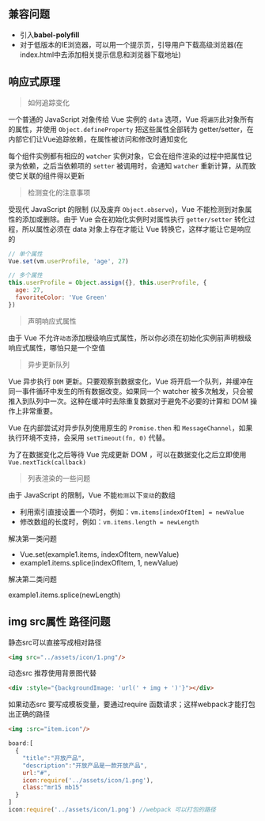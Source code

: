 ## 兼容问题

- 引入**babel-polyfill**
- 对于低版本的IE浏览器，可以用一个提示页，引导用户下载高级浏览器(在index.html中去添加相关提示信息和浏览器下载地址)

## 响应式原理

> 如何追踪变化

一个普通的 JavaScript 对象传给 Vue 实例的 `data` 选项，Vue 将`遍历`此对象所有的属性，并使用 `Object.defineProperty` 把这些属性全部转为 getter/setter，在内部它们让Vue追踪依赖，在属性被访问和修改时通知变化

每个组件实例都有相应的 `watcher` 实例对象，它会在组件渲染的过程中把属性记录为依赖，之后当依赖项的 `setter` 被调用时，会通知 `watcher` 重新计算，从而致使它关联的组件得以更新

> 检测变化的注意事项

受现代 JavaScript 的限制 (以及废弃 `Object.observe`)，Vue 不能检测到对象属性的添加或删除。由于 Vue 会在初始化实例时对属性执行 `getter/setter` 转化过程，所以属性必须在 data 对象上存在才能让 Vue 转换它，这样才能让它是响应的

```js
// 单个属性
Vue.set(vm.userProfile, 'age', 27) 

// 多个属性
this.userProfile = Object.assign({}, this.userProfile, {
  age: 27,
  favoriteColor: 'Vue Green'
})
```

> 声明响应式属性

由于 Vue 不允许`动态`添加根级响应式属性，所以你必须在初始化实例前声明根级响应式属性，哪怕只是一个空值

> 异步更新队列

Vue 异步执行 `DOM` 更新。只要观察到数据变化，Vue 将开启一个队列，并缓冲在同一事件循环中发生的所有数据改变。如果同一个 watcher 被多次触发，只会被推入到队列中一次。这种在缓冲时去除重复数据对于避免不必要的计算和 DOM 操作上非常重要。

Vue 在内部尝试对异步队列使用原生的 `Promise.then` 和 `MessageChannel`，如果执行环境不支持，会采用 `setTimeout(fn, 0)` 代替。

为了在数据变化之后等待 Vue 完成更新 DOM ，可以在数据变化之后立即使用 `Vue.nextTick(callback)`

> 列表渲染的一些问题

由于 JavaScript 的限制，Vue 不能`检测`以下`变动`的数组

- 利用索引直接设置一个项时，例如：`vm.items[indexOfItem] = newValue`
- 修改数组的长度时，例如：`vm.items.length = newLength`

解决第一类问题
- Vue.set(example1.items, indexOfItem, newValue)
- example1.items.splice(indexOfItem, 1, newValue)

解决第二类问题

example1.items.splice(newLength)

## img src属性 路径问题

静态src可以直接写成相对路径

```html
<img src="../assets/icon/1.png"/>
```

动态src 推荐使用背景图代替

```html
<div :style="{backgroundImage: 'url(' + img + ')'}"></div>
```

如果动态src 要写成模板变量，要通过require 函数请求；这样webpack才能打包出正确的路径

```html
<img :src="item.icon"/>
```

```js
board:[
  {
    "title":"开放产品",
    "description":"开放产品是一款开放产品",
    url:"#",
    icon:require('../assets/icon/1.png'),
    class:"mr15 mb15"
  }
]
icon:require('../assets/icon/1.png') //webpack 可以打包的路径
```
